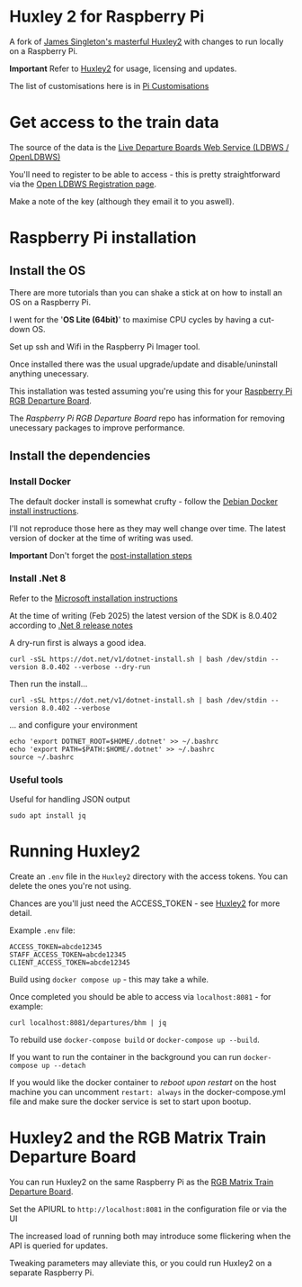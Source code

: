 # Huxley 2 for Raspberry Pi

A fork of [James Singleton's masterful Huxley2](https://github.com/jpsingleton/Huxley2) with changes to run locally on a Raspberry Pi.

**Important** Refer to [Huxley2](https://github.com/jpsingleton/Huxley2) for usage, licensing and updates.

The list of customisations here is in [Pi Customisations](https://github.com/jonmorrissmith/jonms-Huxley2/blob/master/Pi_Customisations.md)

# Get access to the train data #

The source of the data is the [Live Departure Boards Web Service (LDBWS / OpenLDBWS)](https://lite.realtime.nationalrail.co.uk/OpenLDBWS/)

You'll need to register to be able to access - this is pretty straightforward via the [Open LDBWS Registration page](https://realtime.nationalrail.co.uk/OpenLDBWSRegistration).  

Make a note of the key (although they email it to you aswell).

# Raspberry Pi installation #

## Install the OS ##

There are more tutorials than you can shake a stick at on how to install an OS on a Raspberry Pi.

I went for the '**OS Lite (64bit)**' to maximise CPU cycles by having a cut-down OS. 

Set up ssh and Wifi in the Raspberry Pi Imager tool.

Once installed there was the usual upgrade/update and disable/uninstall anything unecessary.

This installation was tested assuming you're using this for your [Raspberry Pi RGB Departure Board](https://github.com/jonmorrissmith/RGB_Matrix_Train_Departure_Board).

The _Raspberry Pi RGB Departure Board_ repo has information for removing unecessary packages to improve performance.

## Install the dependencies ###

### Install Docker ###

The default docker install is somewhat crufty - follow the [Debian Docker install instructions](https://docs.docker.com/engine/install/debian/).

I'll not reproduce those here as they may well change over time.  The latest version of docker at the time of writing was used.

**Important** Don't forget the [post-installation steps](https://docs.docker.com/engine/install/linux-postinstall/)

### Install .Net 8 ###

Refer to the [Microsoft installation instructions](https://learn.microsoft.com/en-us/dotnet/iot/deployment)

At the time of writing (Feb 2025) the latest version of the SDK is 8.0.402 according to [.Net 8 release notes](https://github.com/dotnet/core/blob/main/release-notes/8.0/README.md)

A dry-run first is always a good idea.
```
curl -sSL https://dot.net/v1/dotnet-install.sh | bash /dev/stdin --version 8.0.402 --verbose --dry-run
```
Then run the install...
```
curl -sSL https://dot.net/v1/dotnet-install.sh | bash /dev/stdin --version 8.0.402 --verbose
```
... and configure your environment
```
echo 'export DOTNET_ROOT=$HOME/.dotnet' >> ~/.bashrc
echo 'export PATH=$PATH:$HOME/.dotnet' >> ~/.bashrc
source ~/.bashrc
```
### Useful tools ###

Useful for handling JSON output
```
sudo apt install jq
```
# Running Huxley2 #

Create an `.env` file in the `Huxley2` directory with the access tokens. You can delete the ones you're not using.

Chances are you'll just need the ACCESS_TOKEN - see [Huxley2](https://github.com/jpsingleton/Huxley2) for more detail. 

Example `.env` file:
```env
ACCESS_TOKEN=abcde12345
STAFF_ACCESS_TOKEN=abcde12345
CLIENT_ACCESS_TOKEN=abcde12345
```
Build using `docker compose up` - this may take a while.

Once completed you should be able to access via `localhost:8081` - for example:
```
curl localhost:8081/departures/bhm | jq
```

To rebuild use `docker-compose build` or `docker-compose up --build`.

If you want to run the container in the background you can run `docker-compose up --detach`

If you would like the docker container to _reboot upon restart_ on the host machine you can uncomment `restart: always` in the docker-compose.yml file and make sure the docker service is set to start upon bootup.

# Huxley2 and the RGB Matrix Train Departure Board #

You can run Huxley2 on the same Raspberry Pi as the [RGB Matrix Train Departure Board](https://github.com/jonmorrissmith/RGB_Matrix_Train_Departure_Board).

Set the APIURL to `http://localhost:8081` in the configuration file or via the UI

The increased load of running both may introduce some flickering when the API is queried for updates.

Tweaking parameters may alleviate this, or you could run Huxley2 on a separate Raspberry Pi.

